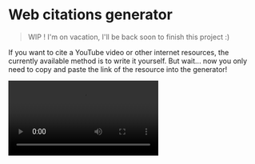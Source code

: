 # Web citations generator

> WIP ! I'm on vacation, I'll be back soon to finish this project :)

If you want to cite a YouTube video or other internet resources, the currently available method is to write it yourself. But wait... now you only need to copy and paste the link of the resource into the generator!

<video src='/assets/vid.mp4'/>

## Usage

Clone the repository:

```bash
git clone
```

Set up the environment variables (google api key):

```bash
cp .env.example .env
```

Run the project:

```bash
bun install
bun run dev
```

## Contributing

Nothing super usefull for now but usefull for me! If you have some ideas, feel free to open an issue or a pull request!!
